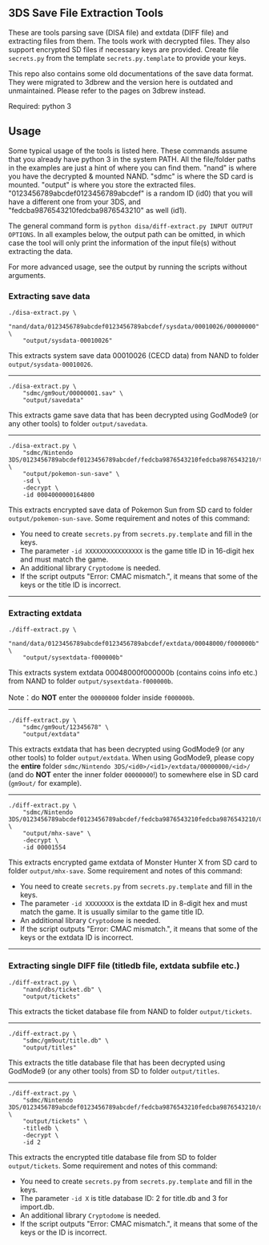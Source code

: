 3DS Save File Extraction Tools
----

These are tools parsing save (DISA file) and extdata (DIFF file) and extracting files from them. The tools work with decrypted files. They also support encrypted SD files if necessary keys are provided. Create file `secrets.py` from the template `secrets.py.template` to provide your keys.

This repo also contains some old documentations of the save data format. They were migrated to 3dbrew and the version here is outdated and unmaintained. Please refer to the pages on 3dbrew instead.


Required: python 3

## Usage

Some typical usage of the tools is listed here. These commands assume that you already have python 3 in the system PATH. All the file/folder paths in the examples are just a hint of where you can find them. "nand" is where you have the decrypted & mounted NAND. "sdmc" is where the SD card is mounted. "output" is where you store the extracted files. "0123456789abcdef0123456789abcdef" is a random ID (id0) that you will have a different one from your 3DS, and "fedcba9876543210fedcba9876543210" as well (id1).

The general command form is `python disa/diff-extract.py INPUT OUTPUT OPTIONS`. In all examples below, the output path can be omitted, in which case the tool will only print the information of the input file(s) without extracting the data.

For more advanced usage, see the output by running the scripts without arguments.

### Extracting save data

 ```
 ./disa-extract.py \
     "nand/data/0123456789abcdef0123456789abcdef/sysdata/00010026/00000000" \
     "output/sysdata-00010026"
 ```
 This extracts system save data 00010026 (CECD data) from NAND to folder `output/sysdata-00010026`.

----
 ```
 ./disa-extract.py \
     "sdmc/gm9out/00000001.sav" \
     "output/savedata"
 ```
 This extracts game save data that has been decrypted using GodMode9 (or any other tools) to folder `output/savedata`.

----
 ```
 ./disa-extract.py \
     "sdmc/Nintendo 3DS/0123456789abcdef0123456789abcdef/fedcba9876543210fedcba9876543210/title/00040000/00164800/data/00000001.sav" \
     "output/pokemon-sun-save" \
     -sd \
     -decrypt \
     -id 0004000000164800
 ```
 This extracts encrypted save data of Pokemon Sun from SD card to folder `output/pokemon-sun-save`. Some requirement and notes of this command:
  - You need to create `secrets.py` from `secrets.py.template` and fill in the keys.
  - The parameter `-id XXXXXXXXXXXXXXXX` is the game title ID in 16-digit hex and must match the game.
  - An additional library `Cryptodome` is needed.
  - If the script outputs "Error: CMAC mismatch.", it means that some of the keys or the title ID is incorrect.

 ----

### Extracting extdata

 ```
 ./diff-extract.py \
     "nand/data/0123456789abcdef0123456789abcdef/extdata/00048000/f000000b" \
     "output/sysextdata-f000000b"
 ```
 This extracts system extdata 00048000f000000b (contains coins info etc.) from NAND to folder `output/sysextdata-f000000b`.

 Note：do **NOT** enter the `00000000` folder inside `f000000b`.

----

 ```
 ./diff-extract.py \
     "sdmc/gm9out/12345678" \
     "output/extdata"
 ```
 This extracts extdata that has been decrypted using GodMode9 (or any other tools) to folder `output/extdata`. When using GodMode9, please copy the **entire** folder `sdmc/Nintendo 3DS/<id0>/<id1>/extdata/00000000/<id>/` (and do **NOT** enter the inner folder `00000000`!) to somewhere else in SD card (`gm9out/` for example).

----

 ```
 ./diff-extract.py \
     "sdmc/Nintendo 3DS/0123456789abcdef0123456789abcdef/fedcba9876543210fedcba9876543210/00000000/00001554" \
     "output/mhx-save" \
     -decrypt \
     -id 00001554
 ```
 This extracts encrypted game extdata of Monster Hunter X from SD card to folder `output/mhx-save`. Some requirement and notes of this command:
  - You need to create `secrets.py` from `secrets.py.template` and fill in the keys.
  - The parameter `-id XXXXXXXX` is the extdata ID in 8-digit hex and must match the game. It is usually similar to the game title ID.
  - An additional library `Cryptodome` is needed.
  - If the script outputs "Error: CMAC mismatch.", it means that some of the keys or the extdata ID is incorrect.

----

### Extracting single DIFF file (titledb file, extdata subfile etc.)


 ```
 ./diff-extract.py \
     "nand/dbs/ticket.db" \
     "output/tickets"
 ```
 This extracts the ticket database file from NAND to folder `output/tickets`.

----

 ```
 ./diff-extract.py \
     "sdmc/gm9out/title.db" \
     "output/titles"
 ```
 This extracts the title database file that has been decrypted using GodMode9 (or any other tools) from SD to folder `output/titles`.

----
 ```
 ./diff-extract.py \
     "sdmc/Nintendo 3DS/0123456789abcdef0123456789abcdef/fedcba9876543210fedcba9876543210/dbs/title.db" \
     "output/tickets" \
     -titledb \
     -decrypt \
     -id 2
 ```
 This extracts the encrypted title database file from SD to folder `output/tickets`. Some requirement and notes of this command:
  - You need to create `secrets.py` from `secrets.py.template` and fill in the keys.
  - The parameter `-id X` is title database ID: 2 for title.db and 3 for import.db.
  - An additional library `Cryptodome` is needed.
  - If the script outputs "Error: CMAC mismatch.", it means that some of the keys or the ID is incorrect.
